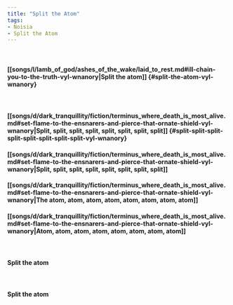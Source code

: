```yaml
---
title: "Split the Atom"
tags:
- Noisia
- Split the Atom
---
```

&nbsp;
#### [[songs/l/lamb_of_god/ashes_of_the_wake/laid_to_rest.md#ill-chain-you-to-the-truth-vyl-wnanory|Split the atom]] {#split-the-atom-vyl-wnanory}
&nbsp;
#### [[songs/d/dark_tranquillity/fiction/terminus_where_death_is_most_alive.md#set-flame-to-the-ensnarers-and-pierce-that-ornate-shield-vyl-wnanory|Split, split, split, split, split, split, split, split]] {#split-split-split-split-split-split-split-split-vyl-wnanory}
#### [[songs/d/dark_tranquillity/fiction/terminus_where_death_is_most_alive.md#set-flame-to-the-ensnarers-and-pierce-that-ornate-shield-vyl-wnanory|Split, split, split, split, split, split, split, split]]
#### [[songs/d/dark_tranquillity/fiction/terminus_where_death_is_most_alive.md#set-flame-to-the-ensnarers-and-pierce-that-ornate-shield-vyl-wnanory|The atom, atom, atom, atom, atom, atom, atom, atom]]
#### [[songs/d/dark_tranquillity/fiction/terminus_where_death_is_most_alive.md#set-flame-to-the-ensnarers-and-pierce-that-ornate-shield-vyl-wnanory|Atom, atom, atom, atom, atom, atom, atom, atom]]
&nbsp;
#### Split the atom
&nbsp;
#### Split the atom
